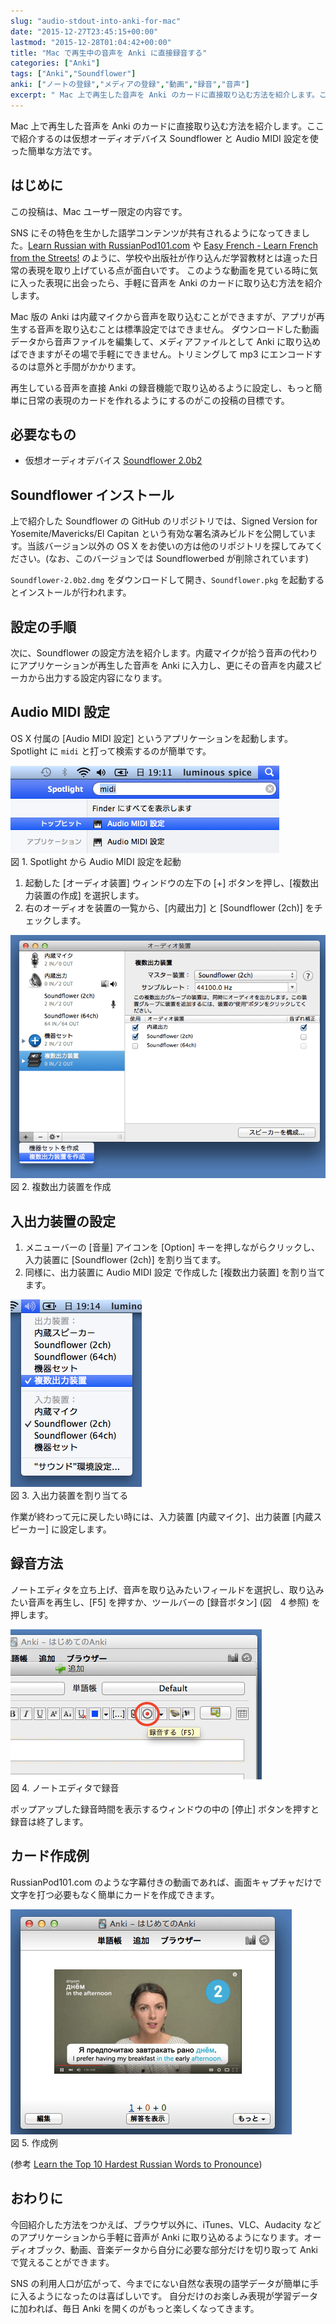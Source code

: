 ```yaml
---
slug: "audio-stdout-into-anki-for-mac"
date: "2015-12-27T23:45:15+00:00"
lastmod: "2015-12-28T01:04:42+00:00"
title: "Mac で再生中の音声を Anki に直接録音する"
categories: ["Anki"]
tags: ["Anki","Soundflower"]
anki: ["ノートの登録","メディアの登録","動画","録音","音声"]
excerpt: " Mac 上で再生した音声を Anki のカードに直接取り込む方法を紹介します。ここで紹介するのは仮想オーディオデバイス Soundflower と Audio MIDI 設定を使った簡単な方法です。"
---
```

<section id="preamble">
<p>Mac 上で再生した音声を Anki のカードに直接取り込む方法を紹介します。ここで紹介するのは仮想オーディオデバイス Soundflower と Audio MIDI 設定を使った簡単な方法です。</p>
</section>
<section id="はじめに">
  <div class="page-header">
    <h1>はじめに</h1>
  </div>
<p>この投稿は、Mac ユーザー限定の内容です。</p>
<p>SNS にその特色を生かした語学コンテンツが共有されるようになってきました。<a target="_new" href="https://www.youtube.com/user/russianpod101/videos">Learn Russian with RussianPod101.com</a> や <a target="_new" href="https://www.youtube.com/playlist?list=PLA5UIoabheFMYWWnGFFxl8_nvVZWZSykc">Easy French - Learn French from the Streets!</a> のように、学校や出版社が作り込んだ学習教材とは違った日常の表現を取り上げている点が面白いです。
このような動画を見ている時に気に入った表現に出会ったら、手軽に音声を Anki のカードに取り込む方法を紹介します。</p>
<p>Mac 版の Anki は内蔵マイクから音声を取り込むことができますが、アプリが再生する音声を取り込むことは標準設定ではできません。
ダウンロードした動画データから音声ファイルを編集して、メディアファイルとして Anki に取り込めばできますがその場で手軽にできません。トリミングして mp3 にエンコードするのは意外と手間がかかります。</p>
<p>再生している音声を直接 Anki の録音機能で取り込めるように設定し、もっと簡単に日常の表現のカードを作れるようにするのがこの投稿の目標です。</p>
</section>
<section id="必要なもの">
  <div class="page-header">
    <h1>必要なもの</h1>
  </div>
<ul>
<li>
仮想オーディオデバイス <a target="_new" href="https://github.com/mattingalls/Soundflower/releases/tag/2.0b2">Soundflower 2.0b2</a>
</li>
</ul>
</section>
<section id="soundflower_インストール">
  <div class="page-header">
    <h1>Soundflower インストール</h1>
  </div>
<p>上で紹介した Soundflower の GitHub のリポジトリでは、Signed Version for Yosemite/Mavericks/El Capitan という有効な署名済みビルドを公開しています。当該バージョン以外の OS X をお使いの方は他のリポジトリを探してみてください。(なお、このバージョンでは Soundflowerbed が削除されています)</p>
<p><code>Soundflower-2.0b2.dmg</code> をダウンロードして開き、<code>Soundflower.pkg</code> を起動するとインストールが行われます。</p>
</section>
<section id="設定の手順">
  <div class="page-header">
    <h1>設定の手順</h1>
  </div>
<p>次に、Soundflower の設定方法を紹介します。内蔵マイクが拾う音声の代わりにアプリケーションが再生した音声を Anki に入力し、更にその音声を内蔵スピーカから出力する設定内容になります。</p>
<h2 id="audio_midi_設定">Audio MIDI 設定</h2>
<p>OS X 付属の [Audio MIDI 設定] というアプリケーションを起動します。Spotlight に <code>midi</code> と打って検索するのが簡単です。</p>
<div class="imageblock">
<div class="content">
<img src="/images/audio-stdout-spotlight-audiomidi.png" alt="Spotlight から Audio MIDI 設定を起動">
</div>
<div class="title">図 1. Spotlight から Audio MIDI 設定を起動</div>
</div>
<ol>
<li>
起動した [オーディオ装置] ウィンドウの左下の [+] ボタンを押し、[複数出力装置の作成] を選択します。
</li>
<li>
右のオーディオを装置の一覧から、[内蔵出力] と [Soundflower (2ch)] をチェックします。
</li>
</ol>
<div class="imageblock">
<div class="content">
<img src="/images/audio-stdout-audiomidi.png" alt="複数出力装置を作成">
</div>
<div class="title">図 2. 複数出力装置を作成</div>
</div>
<h2 id="入出力装置の設定">入出力装置の設定</h2>
<ol>
<li>
メニューバーの [音量] アイコンを [Option] キーを押しながらクリックし、入力装置に [Soundflower (2ch)] を割り当てます。
</li>
<li>
同様に、出力装置に Audio MIDI 設定 で作成した [複数出力装置] を割り当てます。
</li>
</ol>
<div class="imageblock">
<div class="content">
<img src="/images/audio-stdout-sound-settings.png" alt="入出力装置を割り当てる">
</div>
<div class="title">図 3. 入出力装置を割り当てる</div>
</div>
<p>作業が終わって元に戻したい時には、入力装置 [内蔵マイク]、出力装置 [内蔵スピーカー] に設定します。</p>
</section>
<section id="録音方法">
  <div class="page-header">
    <h1>録音方法</h1>
  </div>
<p>ノートエディタを立ち上げ、音声を取り込みたいフィールドを選択し、取り込みたい音声を再生し、[F5] を押すか、ツールバーの [録音ボタン] (図　4 参照) を押します。</p>
<div class="imageblock">
<div class="content">
<img src="/images/audio-stdout-add-sound.png" alt="ノートエディタで録音">
</div>
<div class="title">図 4. ノートエディタで録音</div>
</div>
<p>ポップアップした録音時間を表示するウィンドウの中の [停止] ボタンを押すと録音は終了します。</p>
</section>
<section id="カード作成例">
  <div class="page-header">
    <h1>カード作成例</h1>
  </div>
<p>RussianPod101.com のような字幕付きの動画であれば、画面キャプチャだけで文字を打つ必要もなく簡単にカードを作成できます。</p>
<div class="imageblock">
<div class="content">
<img src="/images/audio-stdout-russianpod-card.png" alt="作成例">
</div>
<div class="title">図 5. 作成例</div>
</div>
<p>(参考 <a target="_new" href="https://www.youtube.com/watch?v=2dbuynYNBz0">Learn the Top 10 Hardest Russian Words to Pronounce</a>)</p>
</section>
<section id="おわりに">
  <div class="page-header">
    <h1>おわりに</h1>
  </div>
<p>今回紹介した方法をつかえば、ブラウザ以外に、iTunes、VLC、Audacity などのアプリケーションから手軽に音声が Anki に取り込めるようになります。オーディオブック、動画、音楽データから自分に必要な部分だけを切り取って Anki で覚えることができます。</p>
<p>SNS の利用人口が広がって、今までにない自然な表現の語学データが簡単に手に入るようになったのは喜ばしいです。
自分だけのお楽しみ表現が学習データに加われば、毎日 Anki を開くのがもっと楽しくなってきます。</p>
</section>


